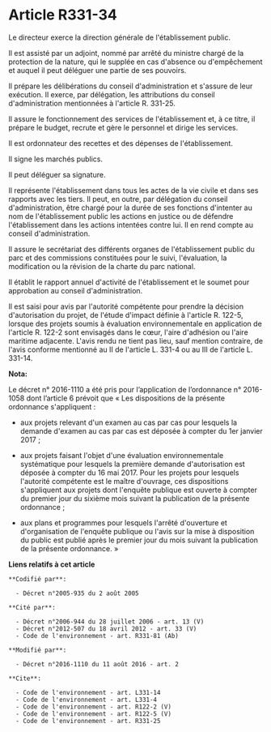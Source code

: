 # Article R331-34

Le directeur exerce la direction générale de l'établissement public. 

Il est assisté par un adjoint, nommé par arrêté du ministre chargé de la protection de la nature, qui le supplée en cas
d'absence ou d'empêchement et auquel il peut déléguer une partie de ses pouvoirs. 

Il prépare les délibérations du conseil d'administration et s'assure de leur exécution. Il exerce, par délégation, les
attributions du conseil d'administration mentionnées à l'article R. 331-25. 

Il assure le fonctionnement des services de l'établissement et, à ce titre, il prépare le budget, recrute et gère le
personnel et dirige les services. 

Il est ordonnateur des recettes et des dépenses de l'établissement. 

Il signe les marchés publics. 

Il peut déléguer sa signature. 

Il représente l'établissement dans tous les actes de la vie civile et dans ses rapports avec les tiers. Il peut, en outre,
par délégation du conseil d'administration, être chargé pour la durée de ses fonctions d'intenter au nom de l'établissement
public les actions en justice ou de défendre l'établissement dans les actions intentées contre lui. Il en rend compte au
conseil d'administration. 

Il assure le secrétariat des différents organes de l'établissement public du parc et des commissions constituées pour le
suivi, l'évaluation, la modification ou la révision de la charte du parc national. 

Il établit le rapport annuel d'activité de l'établissement et le soumet pour approbation au conseil d'administration. 

Il est saisi pour avis par l'autorité compétente pour prendre la décision d'autorisation du projet, de l'étude d'impact
définie à l'article R. 122-5, lorsque des projets soumis à évaluation environnementale en application de l'article R. 122-2
sont envisagés dans le cœur, l'aire d'adhésion ou l'aire maritime adjacente. L'avis rendu ne tient pas lieu, sauf mention
contraire, de l'avis conforme mentionné au II de l'article L. 331-4 ou au III de l'article L. 331-14.

**Nota:**

Le décret n° 2016-1110 a été pris pour l’application de l’ordonnance n° 2016-1058 dont l’article 6 prévoit que « Les
dispositions de la présente ordonnance s'appliquent : 

- aux projets relevant d'un examen au cas par cas pour lesquels la demande d'examen au cas par cas est déposée à compter du
1er janvier 2017 ; 

- aux projets faisant l'objet d'une évaluation environnementale systématique pour lesquels la première demande d'autorisation
est déposée à compter du 16 mai 2017. Pour les projets pour lesquels l'autorité compétente est le maître d'ouvrage, ces
dispositions s'appliquent aux projets dont l'enquête publique est ouverte à compter du premier jour du sixième mois suivant
la publication de la présente ordonnance ; 

- aux plans et programmes pour lesquels l'arrêté d'ouverture et d'organisation de l'enquête publique ou l'avis sur la mise à
disposition du public est publié après le premier jour du mois suivant la publication de la présente ordonnance. »

**Liens relatifs à cet article**

	**Codifié par**:

	  - Décret n°2005-935 du 2 août 2005

	**Cité par**:

	  - Décret n°2006-944 du 28 juillet 2006 - art. 13 (V)
	  - Décret n°2012-507 du 18 avril 2012 - art. 33 (V)
	  - Code de l'environnement - art. R331-81 (Ab)

	**Modifié par**:

	  - Décret n°2016-1110 du 11 août 2016 - art. 2

	**Cite**:

	  - Code de l'environnement - art. L331-14
	  - Code de l'environnement - art. L331-4
	  - Code de l'environnement - art. R122-2 (V)
	  - Code de l'environnement - art. R122-5 (V)
	  - Code de l'environnement - art. R331-25
